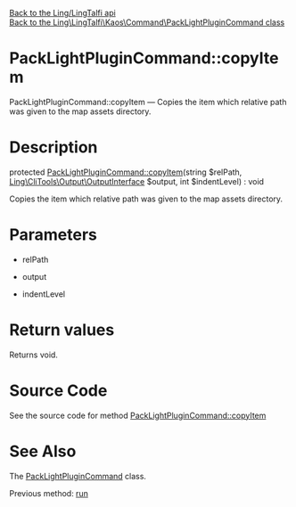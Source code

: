 [Back to the Ling/LingTalfi api](https://github.com/lingtalfi/LingTalfi/blob/master/doc/api/Ling/LingTalfi.md)<br>
[Back to the Ling\LingTalfi\Kaos\Command\PackLightPluginCommand class](https://github.com/lingtalfi/LingTalfi/blob/master/doc/api/Ling/LingTalfi/Kaos/Command/PackLightPluginCommand.md)


PackLightPluginCommand::copyItem
================



PackLightPluginCommand::copyItem — Copies the item which relative path was given to the map assets directory.




Description
================


protected [PackLightPluginCommand::copyItem](https://github.com/lingtalfi/LingTalfi/blob/master/doc/api/Ling/LingTalfi/Kaos/Command/PackLightPluginCommand/copyItem.md)(string $relPath, [Ling\CliTools\Output\OutputInterface](https://github.com/lingtalfi/CliTools/blob/master/doc/api/Ling/CliTools/Output/OutputInterface.md) $output, int $indentLevel) : void




Copies the item which relative path was given to the map assets directory.




Parameters
================


- relPath

    

- output

    

- indentLevel

    


Return values
================

Returns void.








Source Code
===========
See the source code for method [PackLightPluginCommand::copyItem](https://github.com/lingtalfi/LingTalfi/blob/master/Kaos/Command/PackLightPluginCommand.php#L134-L155)


See Also
================

The [PackLightPluginCommand](https://github.com/lingtalfi/LingTalfi/blob/master/doc/api/Ling/LingTalfi/Kaos/Command/PackLightPluginCommand.md) class.

Previous method: [run](https://github.com/lingtalfi/LingTalfi/blob/master/doc/api/Ling/LingTalfi/Kaos/Command/PackLightPluginCommand/run.md)<br>

